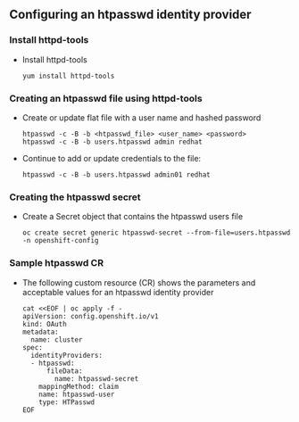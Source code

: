 ## Configuring an htpasswd identity provider

### Install httpd-tools

* Install httpd-tools
  ```
  yum install httpd-tools
  ```

### Creating an htpasswd file using httpd-tools
* Create or update flat file with a user name and hashed password
  ```
  htpasswd -c -B -b <htpasswd_file> <user_name> <password>
  htpasswd -c -B -b users.htpasswd admin redhat
  ```
* Continue to add or update credentials to the file:  
  ```
  htpasswd -c -B -b users.htpasswd admin01 redhat
  ```

### Creating the htpasswd secret
* Create a Secret object that contains the htpasswd users file
  ```
  oc create secret generic htpasswd-secret --from-file=users.htpasswd -n openshift-config
  ```

### Sample htpasswd CR
* The following custom resource (CR) shows the parameters and acceptable values for an htpasswd identity provider
  ```
  cat <<EOF | oc apply -f -
  apiVersion: config.openshift.io/v1
  kind: OAuth
  metadata:
    name: cluster
  spec:
    identityProviders:
    - htpasswd:
        fileData:
          name: htpasswd-secret
      mappingMethod: claim
      name: htpasswd-user
      type: HTPasswd
  EOF
  ```
